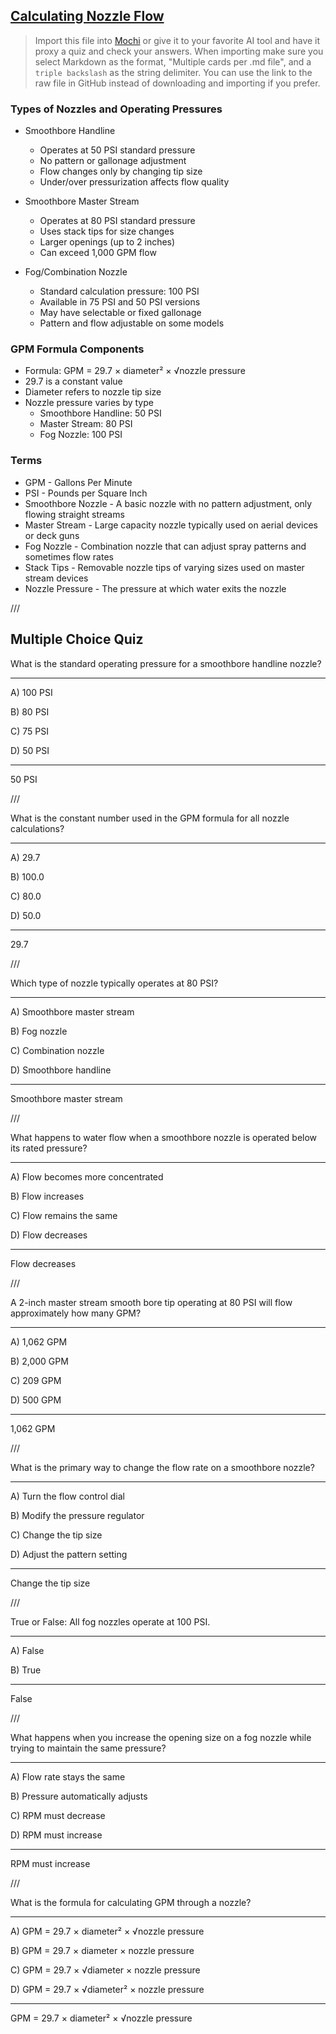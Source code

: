 ## [Calculating Nozzle Flow](https://www.youtube.com/watch?v=Xpq5dyrpz-8)

> Import this file into [Mochi](https://mochi.cards/) or give it to your favorite AI tool and have it proxy a quiz and check your answers. When importing make sure you select Markdown as the format, "Multiple cards per .md file", and a ```triple backslash``` as the string delimiter. You can use the link to the raw file in GitHub instead of downloading and importing if you prefer.

### Types of Nozzles and Operating Pressures
- Smoothbore Handline
  - Operates at 50 PSI standard pressure
  - No pattern or gallonage adjustment
  - Flow changes only by changing tip size
  - Under/over pressurization affects flow quality

- Smoothbore Master Stream
  - Operates at 80 PSI standard pressure
  - Uses stack tips for size changes
  - Larger openings (up to 2 inches)
  - Can exceed 1,000 GPM flow

- Fog/Combination Nozzle
  - Standard calculation pressure: 100 PSI
  - Available in 75 PSI and 50 PSI versions
  - May have selectable or fixed gallonage
  - Pattern and flow adjustable on some models

### GPM Formula Components
- Formula: GPM = 29.7 × diameter² × √nozzle pressure
- 29.7 is a constant value
- Diameter refers to nozzle tip size
- Nozzle pressure varies by type
  - Smoothbore Handline: 50 PSI
  - Master Stream: 80 PSI
  - Fog Nozzle: 100 PSI

### Terms
- GPM - Gallons Per Minute
- PSI - Pounds per Square Inch
- Smoothbore Nozzle - A basic nozzle with no pattern adjustment, only flowing straight streams
- Master Stream - Large capacity nozzle typically used on aerial devices or deck guns
- Fog Nozzle - Combination nozzle that can adjust spray patterns and sometimes flow rates
- Stack Tips - Removable nozzle tips of varying sizes used on master stream devices
- Nozzle Pressure - The pressure at which water exits the nozzle

///

## Multiple Choice Quiz

What is the standard operating pressure for a smoothbore handline nozzle?

---

A) 100 PSI

B) 80 PSI

C) 75 PSI

D) 50 PSI

---

50 PSI

///

What is the constant number used in the GPM formula for all nozzle calculations?

---

A) 29.7

B) 100.0

C) 80.0

D) 50.0

---

29.7

///

Which type of nozzle typically operates at 80 PSI?

---

A) Smoothbore master stream

B) Fog nozzle

C) Combination nozzle

D) Smoothbore handline

---

Smoothbore master stream

///

What happens to water flow when a smoothbore nozzle is operated below its rated pressure?

---

A) Flow becomes more concentrated

B) Flow increases

C) Flow remains the same

D) Flow decreases

---

Flow decreases

///

A 2-inch master stream smooth bore tip operating at 80 PSI will flow approximately how many GPM?

---

A) 1,062 GPM

B) 2,000 GPM

C) 209 GPM

D) 500 GPM

---

1,062 GPM

///

What is the primary way to change the flow rate on a smoothbore nozzle?

---

A) Turn the flow control dial

B) Modify the pressure regulator

C) Change the tip size

D) Adjust the pattern setting

---

Change the tip size

///

True or False: All fog nozzles operate at 100 PSI.

---

A) False

B) True

---

False

///

What happens when you increase the opening size on a fog nozzle while trying to maintain the same pressure?

---

A) Flow rate stays the same

B) Pressure automatically adjusts

C) RPM must decrease

D) RPM must increase

---

RPM must increase

///

What is the formula for calculating GPM through a nozzle?

---

A) GPM = 29.7 × diameter² × √nozzle pressure

B) GPM = 29.7 × diameter × nozzle pressure

C) GPM = 29.7 × √diameter × nozzle pressure

D) GPM = 29.7 × √diameter² × nozzle pressure

---

GPM = 29.7 × diameter² × √nozzle pressure
